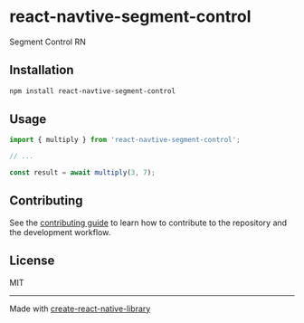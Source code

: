 # react-navtive-segment-control

Segment Control RN

## Installation

```sh
npm install react-navtive-segment-control
```

## Usage

```js
import { multiply } from 'react-navtive-segment-control';

// ...

const result = await multiply(3, 7);
```

## Contributing

See the [contributing guide](CONTRIBUTING.md) to learn how to contribute to the repository and the development workflow.

## License

MIT

---

Made with [create-react-native-library](https://github.com/callstack/react-native-builder-bob)
